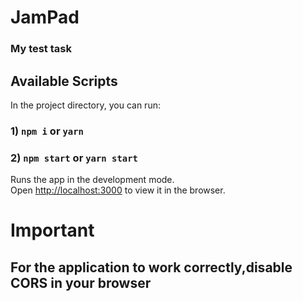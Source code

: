 # JamPad

### My test task

## Available Scripts

In the project directory, you can run:

### 1) `npm i` or `yarn`

### 2) `npm start` or `yarn start`

Runs the app in the development mode.\
Open [http://localhost:3000](http://localhost:3000) to view it in the browser.

# Important
## For the application to work correctly,disable CORS in your browser
